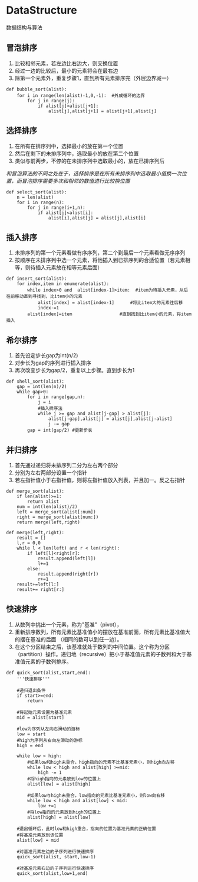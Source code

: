 # DataStructure
数据结构与算法

## 冒泡排序
1. 比较相邻元素，若左边比右边大，则交换位置
2. 经过一边的比较后，最小的元素将会在最右边
3. 除第一个元素外，重复步骤1，直到所有元素排序完（外层边界减一）

```
def bubble_sort(alist):
    for i in range(len(alist)-1,0,-1):  #外成循环的边界
        for j in range(j):
            if alist[j]>alist[j+1]:
                alist[j],alist[j+1] = alist[j+1],alist[j]
```

## 选择排序
1. 在所有在排序列中，选择最小的放在第一个位置
2. 然后在剩下的未排序列中，选取最小的放在第二个位置
3. 类似与前两步，不停的在未排序列中选取最小的，放在已排序列后

*和冒泡算法的不同之处在于，选择排序是在所有未排序列中选取最小值换一次位置，而冒泡排序需要多次和相邻的数值进行比较换位置*
```
def select_sort(alist):
    n = len(alist)
    for i in range(n):
        for j in range(i+1,n):
            if alist[j]<alist[i]:
                alist[i],alist[j] = alist[j],alist[i]
```
## 插入排序
1. 未排序列的第一个元素看做有序序列，第二个到最后一个元素看做无序序列
2. 按顺序在未排序列中选一个元素，将他插入到已排序列的合适位置（若元素相等，则待插入元素放在相等元素后面）
```
def insert_sort(alist):
    for index,item in enumerate(alist):
        while index>0 and  alist[index-1]>item:  #item为待插入元素，从后往前移动直到寻找到，比item小的元素
        	alist[index] = alist[index-1]      #将比item大的元素往后移
        	index-=1
        alist[index]=item                  #直到找到比item小的元素，将item插入

```

## 希尔排序
1. 首先设定步长gap为int(n/2)
2. 对步长为gap的序列进行插入排序
3. 再次改变步长为gap/2，重复以上步骤。直到步长为1
```
def shell_sort(alist):
    gap = int(len(n)/2)
    while gap>0:
        for i in range(gap,n):
            j = i
            #插入排序法
            while j >= gap and alist[j-gap] > alist[j]:
                alist[j-gap],alist[j] = alist[j],alist[j-alist]
                j -= gap
        gap = int(gap/2) #更新步长
```

## 并归排序
1. 首先通过递归将未排序列二分为左右两个部分
2. 分别为左右两部分设置一个指针
3. 若左指针值小于右指针值，则将左指针值放入列表，并且加一。反之右指针
```
def merge_sort(alist):
    if len(alist)>=1:
        return alist
    num = int(len(alist)/2)
    left = merge_sort(alist[:num])
    right = merge_sort(alist[num:])
    return merge(left,right)

def merge(left,right):
    result = []
    l,r = 0,0
    while l < len(left) and r < len(right):
        if left[l]<right[r]:
            result.append(left[l])
            l+=1
        else:
            result.append(right[r])
            r+=1
    result+=left[l:]
    result+= right[r:]
```

## 快速排序
1. 从数列中挑出一个元素，称为"基准"（pivot），
2. 重新排序数列，所有元素比基准值小的摆放在基准前面，所有元素比基准值大的摆在基准的后面
（相同的数可以到任一边）。
3. 在这个分区结束之后，该基准就处于数列的中间位置。这个称为分区（partition）操作。递归地（recursive）把小于基准值元素的子数列和大于基准值元素的子数列排序。

```
def quick_sort(alist,start,end):
    '''快速排序'''

    #递归退出条件
    if start>=end:
        return

    #将起始元素设置为基准元素
    mid = alist[start]

    #low为序列从左向右滑动的游标
    low = start
    #high为序列从右向左滑动的游标
    high = end

    while low < high:
        #如果low和high未重合，high指向的元素不比基准元素小，则high向左移
        while low < high and alist[high] >=mid:
            high -= 1
        #将high指向的元素放到low的位置上
        alist[low] = alist[high]

        #如果low与high未重合，low指向的元素比基准元素小，则low向右移
        while low < high and alist[low] < mid:
            low +=1
        #将low指向的元素放到high的位置上
        alist[high] = alist[low]

    #退出循环后，此时low和high重合，指向的位置为基准元素的正确位置
    #将基准元素放到该位置
    alist[low] = mid

    #对基准元素左边的子序列进行快速排序
    quick_sort(alist, start,low-1)

    #对基准元素右边的子序列进行快速排序
    quick_sort(alist,low+1,end)

```